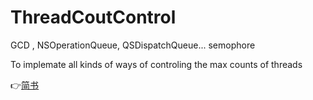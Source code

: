 # ThreadCoutControl
GCD , NSOperationQueue, QSDispatchQueue... semophore

To implemate all kinds of ways of controling the max counts of threads


👉[简书](http://www.jianshu.com/u/3601cd1fe82d)
